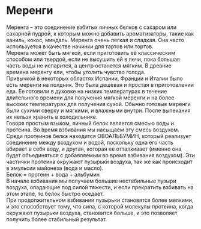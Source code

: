 # Меренги

Меренга – это соединение взбитых яичных белков с сахаром или сахарной пудрой, к которым можно добавить ароматизаторы, такие как ваниль, кокос, миндаль. Меренга очень легкая и сладкая. Она часто используется в качестве начинки для тартов или тортов.  
Меренга может быть мягкой, если приготовить её классическим способом или твердой, если не высушить ей в печи, пока большая часть воды не испарится, а центр останется мягким. В древние времена меренгу ели, чтобы утолить чувство голода.  
Привычкой в некоторых областях Испании, Франции и Италии было есть меренги на полдник. Это была дешевая и простая в приготовлении еда. Ее готовили в духовке на низких температурах в течение длительного времени для получения мягкой меренги и на более высоких температурах для получения сухой. Обычно готовые меренги были сухими сверху и мягкими, и влажными внутри. После выпекания их нельзя хранить в холодильнике.  
Говоря простым языком, яичный белок является смесью воды и протеина. Во время взбивания мы насыщаем эту смесь воздухом. Среди протеинов белка находится ОВОАЛЬБУМИН, который реализует соединение между воздухом и водой, поскольку одна его часть вбирает в себя воду, и другая, которая ее отталкивает (именно она будет объединяться с добавляемым во время взбивания воздухом). Эти частички протеина окружают пузырьки воздуха, так же как происходит в эмульсии майонеза (вода и масло).  
Белок = протеин + вода + альбумин  
В начале взбивания мы получаем большие нестабильные пузыри воздуха, опадающие под силой тяжести, и если прекратить взбивать на этом этапе, то белок быстро оседает.  
При продолжительном взбивании пузырьки становятся более мелкими, и это способствует тому, что сила, с которой молекулы протеина, когда окружают пузырьки воздуха, становится больше, и это позволяет получить более стабильный результат.
